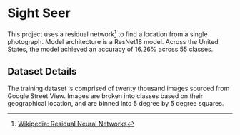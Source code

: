 # Sight Seer
This project uses a residual network[^1] to find a location from a single photograph. Model architecture is a ResNet18 model. Across the United States, the model achieved an accuracy of 16.26% across 55 classes.

## Dataset Details
The training dataset is comprised of twenty thousand images sourced from Google Street View. Images are broken into classes based on their geographical location, and are binned into 5 degree by 5 degree squares.


[^1]: [Wikipedia: Residual Neural Networks](https://en.wikipedia.org/wiki/Residual_neural_network)